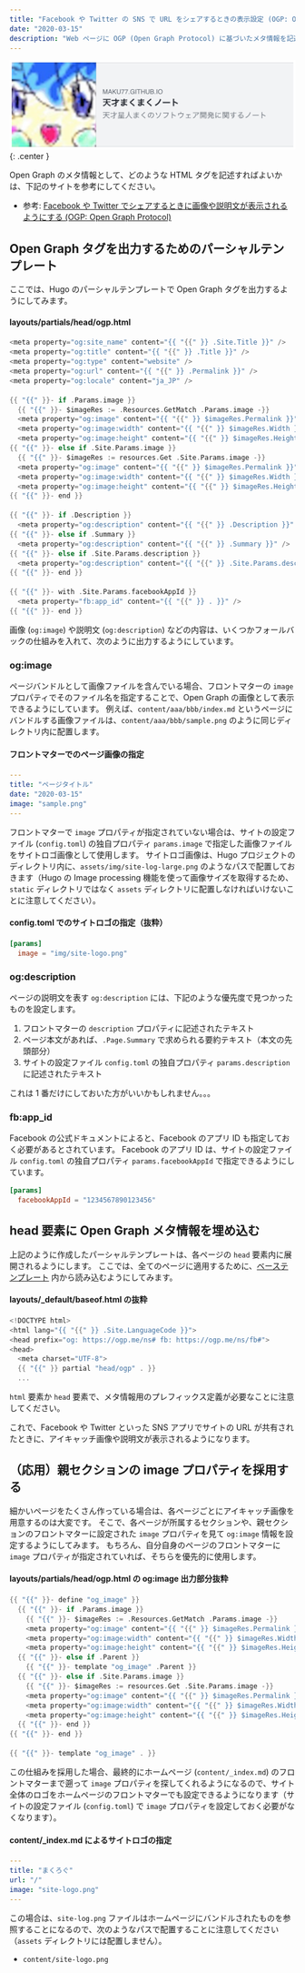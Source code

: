 ```yaml
---
title: "Facebook や Twitter の SNS で URL をシェアするときの表示設定 (OGP: Open Graph Protocol)"
date: "2020-03-15"
description: "Web ページに OGP (Open Graph Protocol) に基づいたメタ情報を記述しておくと、SNS アプリで URL をシェアしたときに表示される内容をカスタマイズできます。"
---
```


![ogp-001.png](ogp-001.png){: .center }

Open Graph のメタ情報として、どのような HTML タグを記述すればよいかは、下記のサイトを参考にしてください。

- 参考: [Facebook や Twitter でシェアするときに画像や説明文が表示されるようにする (OGP: Open Graph Protocol)](https://maku.blog/p/awakw8i/)


Open Graph タグを出力するためのパーシャルテンプレート
----

ここでは、Hugo のパーシャルテンプレートで Open Graph タグを出力するようにしてみます。

#### layouts/partials/head/ogp.html

```go
<meta property="og:site_name" content="{{ "{{" }} .Site.Title }}" />
<meta property="og:title" content="{{ "{{" }} .Title }}" />
<meta property="og:type" content="website" />
<meta property="og:url" content="{{ "{{" }} .Permalink }}" />
<meta property="og:locale" content="ja_JP" />

{{ "{{" }}- if .Params.image }}
  {{ "{{" }}- $imageRes := .Resources.GetMatch .Params.image -}}
  <meta property="og:image" content="{{ "{{" }} $imageRes.Permalink }}" />
  <meta property="og:image:width" content="{{ "{{" }} $imageRes.Width }}" />
  <meta property="og:image:height" content="{{ "{{" }} $imageRes.Height }}" />
{{ "{{" }}- else if .Site.Params.image }}
  {{ "{{" }}- $imageRes := resources.Get .Site.Params.image -}}
  <meta property="og:image" content="{{ "{{" }} $imageRes.Permalink }}" />
  <meta property="og:image:width" content="{{ "{{" }} $imageRes.Width }}" />
  <meta property="og:image:height" content="{{ "{{" }} $imageRes.Height }}" />
{{ "{{" }}- end }}

{{ "{{" }}- if .Description }}
  <meta property="og:description" content="{{ "{{" }} .Description }}" />
{{ "{{" }}- else if .Summary }}
  <meta property="og:description" content="{{ "{{" }} .Summary }}" />
{{ "{{" }}- else if .Site.Params.description }}
  <meta property="og:description" content="{{ "{{" }} .Site.Params.description }}" />
{{ "{{" }}- end }}

{{ "{{" }}- with .Site.Params.facebookAppId }}
  <meta property="fb:app_id" content="{{ "{{" }} . }}" />
{{ "{{" }}- end }}
```

画像 (`og:image`) や説明文 (`og:description`) などの内容は、いくつかフォールバックの仕組みを入れて、次のように出力するようにしています。

### og:image

ページバンドルとして画像ファイルを含んでいる場合、フロントマターの `image` プロパティでそのファイル名を指定することで、Open Graph の画像として表示できるようにしています。
例えば、`content/aaa/bbb/index.md` というページにバンドルする画像ファイルは、`content/aaa/bbb/sample.png` のように同じディレクトリ内に配置します。

#### フロントマターでのページ画像の指定

```yaml
---
title: "ページタイトル"
date: "2020-03-15"
image: "sample.png"
---
```

フロントマターで `image` プロパティが指定されていない場合は、サイトの設定ファイル (`config.toml`) の独自プロパティ `params.image` で指定した画像ファイルをサイトロゴ画像として使用します。
サイトロゴ画像は、Hugo プロジェクトのディレクトリ内に、`assets/img/site-log-large.png` のようなパスで配置しておきます（Hugo の Image processing 機能を使って画像サイズを取得するため、`static` ディレクトリではなく `assets` ディレクトリに配置しなければいけないことに注意してください）。

#### config.toml でのサイトロゴの指定（抜粋）

```toml
[params]
  image = "img/site-logo.png"
```

### og:description

ページの説明文を表す `og:description` には、下記のような優先度で見つかったものを設定します。

1. フロントマターの `description` プロパティに記述されたテキスト
2. ページ本文があれば、`.Page.Summary` で求められる要約テキスト（本文の先頭部分）
3. サイトの設定ファイル `config.toml` の独自プロパティ `params.description` に記述されたテキスト

これは 1 番だけにしておいた方がいいかもしれません。。。

### fb:app_id

Facebook の公式ドキュメントによると、Facebook のアプリ ID も指定しておく必要があるとされています。
Facebook のアプリ ID は、サイトの設定ファイル `config.toml` の独自プロパティ `params.facebookAppId` で指定できるようにしています。

```toml
[params]
  facebookAppId = "1234567890123456"
```


head 要素に Open Graph メタ情報を埋め込む
----

上記のように作成したパーシャルテンプレートは、各ページの `head` 要素内に展開されるようにします。
ここでは、全てのページに適用するために、[ベーステンプレート](/p/bbxj5pa/) 内から読み込むようにしてみます。

#### layouts/_default/baseof.html の抜粋

```go
<!DOCTYPE html>
<html lang="{{ "{{" }} .Site.LanguageCode }}">
<head prefix="og: https://ogp.me/ns# fb: https://ogp.me/ns/fb#">
<head>
  <meta charset="UTF-8">
  {{ "{{" }} partial "head/ogp" . }}
  ...
```

`html` 要素か `head` 要素で、メタ情報用のプレフィックス定義が必要なことに注意してください。

これで、Facebook や Twitter といった SNS アプリでサイトの URL が共有されたときに、アイキャッチ画像や説明文が表示されるようになります。


（応用）親セクションの image プロパティを採用する
----

細かいページをたくさん作っている場合は、各ページごとにアイキャッチ画像を用意するのは大変です。
そこで、各ページが所属するセクションや、親セクションのフロントマターに設定された `image` プロパティを見て `og:image` 情報を設定するようにしてみます。
もちろん、自分自身のページのフロントマターに `image` プロパティが指定されていれば、そちらを優先的に使用します。

#### layouts/partials/head/ogp.html の og:image 出力部分抜粋

```go
{{ "{{" }}- define "og_image" }}
  {{ "{{" }}- if .Params.image }}
    {{ "{{" }}- $imageRes := .Resources.GetMatch .Params.image -}}
    <meta property="og:image" content="{{ "{{" }} $imageRes.Permalink }}" />
    <meta property="og:image:width" content="{{ "{{" }} $imageRes.Width }}" />
    <meta property="og:image:height" content="{{ "{{" }} $imageRes.Height }}" />
  {{ "{{" }}- else if .Parent }}
    {{ "{{" }}- template "og_image" .Parent }}
  {{ "{{" }}- else if .Site.Params.image }}
    {{ "{{" }}- $imageRes := resources.Get .Site.Params.image -}}
    <meta property="og:image" content="{{ "{{" }} $imageRes.Permalink }}" />
    <meta property="og:image:width" content="{{ "{{" }} $imageRes.Width }}" />
    <meta property="og:image:height" content="{{ "{{" }} $imageRes.Height }}" />
  {{ "{{" }}- end }}
{{ "{{" }}- end }}

{{ "{{" }}- template "og_image" . }}
```

この仕組みを採用した場合、最終的にホームページ (`content/_index.md`) のフロントマターまで遡って `image` プロパティを探してくれるようになるので、サイト全体のロゴをホームページのフロントマターでも設定できるようになります（サイトの設定ファイル (`config.toml`) で `image` プロパティを設定しておく必要がなくなります）。

#### content/_index.md によるサイトロゴの指定

```yaml
---
title: "まくろぐ"
url: "/"
image: "site-logo.png"
---
```

この場合は、`site-log.png` ファイルはホームページにバンドルされたものを参照することになるので、次のようなパスで配置することに注意してください（`assets` ディレクトリには配置しません）。

- `content/site-logo.png`


